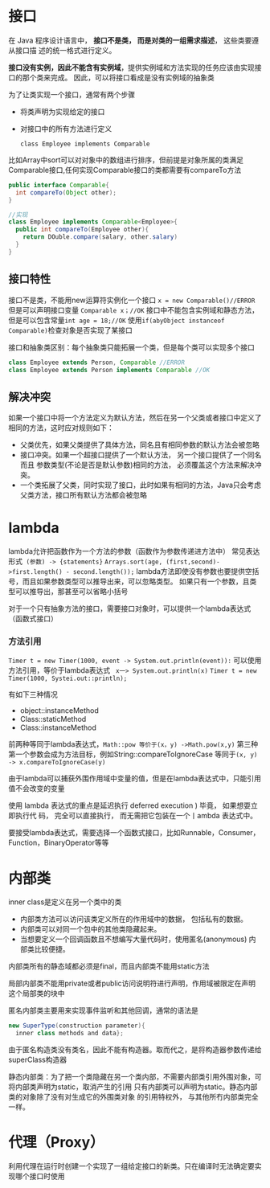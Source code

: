 # 接口

在 Java 程序设计语言中， **接口不是类， 而是对类的一组需求描述**， 这些类要遵从接口描 述的统一格式进行定义。

**接口没有实例，因此不能含有实例域**，提供实例域和方法实现的任务应该由实现接口的那个类来完成。 因此，可以将接口看成是没有实例域的抽象类

为了让类实现一个接口，通常有两个步骤

- 将类声明为实现给定的接口

- 对接口中的所有方法进行定义

  `class Employee implements Comparable`

比如Array中sort可以对对象中的数组进行排序，但前提是对象所属的类满足Comparable接口,任何实现Comparable接口的类都需要有compareTo方法

```java
public interface Comparable{
  int compareTo(Object other);
}

//实现
class Employee implements Comparable<Employee>{
  public int compareTo(Employee other){
    return DOuble.compare(salary, other.salary)
  }
}
```

## 接口特性

接口不是类，不能用new运算符实例化一个接口 `x = new Comparable()//ERROR`
但是可以声明接口变量 `Comparable x；//OK`
接口中不能包含实例域和静态方法，但是可以包含常量`int age = 18;//OK`
使用`if(abyObject instanceof Comparable)`检查对象是否实现了某接口

接口和抽象类区别：每个抽象类只能拓展一个类，但是每个类可以实现多个接口

```java
class Employee extends Person, Comparable //ERROR
class Employee extends Person implements Comparable //OK
```

## 解决冲突

如果一个接口中将一个方法定义为默认方法，然后在另一个父类或者接口中定义了相同的方法，这时应对规则如下：

- 父类优先，如果父类提供了具体方法，同名且有相同参数的默认方法会被忽略
- 接口冲突。如果一个超接口提供了一个默认方法， 另一个接口提供了一个同名而且 参数类型(不论是否是默认参数)相同的方法， 必须覆盖这个方法来解决冲突。
- 一个类拓展了父类，同时实现了接口，此时如果有相同的方法，Java只会考虑父类方法，接口所有默认方法都会被忽略

# lambda

lambda允许把函数作为一个方法的参数（函数作为参数传递进方法中）
常见表达形式` (参数) -> {statements}`
`Arrays.sort(age, (first,second)->first.length() - second.length());`
lambda方法即使没有参数也要提供空括号，而且如果参数类型可以推导出来，可以忽略类型。
如果只有一个参数，且类型可以推导出，那甚至可以省略小括号

对于一个只有抽象方法的接口，需要接口对象时，可以提供一个lambda表达式（函数式接口）

### 方法引用

`Timer t = new Timer(1000, event -> System.out.println(event)):`
可以使用方法引用，等价于lambda表达式 ` x一> System.out.println(x)`
`Timer t = new Timer(1000, Systei.out::println);`

有如下三种情况

- object::instanceMethod
- Class::staticMethod
- Class::instanceMethod

前两种等同于lambda表达式，`Math::pow 等价于(x，y) ->Math.pow(x,y)`
第三种第一个参数会成为方法目标，例如String::compareToIgnoreCase  等同于`(x, y) -> x.compareToIgnoreCase(y)`

由于lambda可以捕获外围作用域中变量的值，但是在lambda表达式中，只能引用值不会改变的变量

使用 lambda 表达式的重点是延迟执行 deferred execution ) 毕竟， 如果想耍立即执行代 码， 完全可以直接执行， 而无需把它包装在一个丨ambda 表达式中。

要接受lambda表达式，需要选择一个函数式接口，比如Runnable，Consumer，Function，BinaryOperator等等



# 内部类

inner class是定义在另一个类中的类

- 内部类方法可以访问该类定义所在的作用域中的数据， 包括私有的数据。
- 内部类可以对同一个包中的其他类隐藏起来。
- 当想要定义一个回调函数且不想编写大量代码时，使用匿名(anonymous) 内部类比较便捷。

内部类所有的静态域都必须是final，而且内部类不能用static方法

局部内部类不能用private或者public访问说明符进行声明，作用域被限定在声明这个局部类的块中

匿名内部类主要用来实现事件监听和其他回调，通常的语法是

```Java
new SuperType(construction parameter){
  inner class methods and data};
```

由于匿名构造类没有类名，因此不能有构造器。取而代之，是将构造器参数传递给superClass构造器

静态内部类：为了把一个类隐藏在另一个类内部，不需要内部类引用外围对象，可将内部类声明为static，取消产生的引用
只有内部类可以声明为static。静态内部类的对象除了没有对生成它的外围类对象 的引用特权外， 与其他所冇内部类完全一样。



# 代理（Proxy）

利用代理在运行时创建一个实现了一组给定接口的新类。只在编译时无法确定要实现哪个接口时使用

